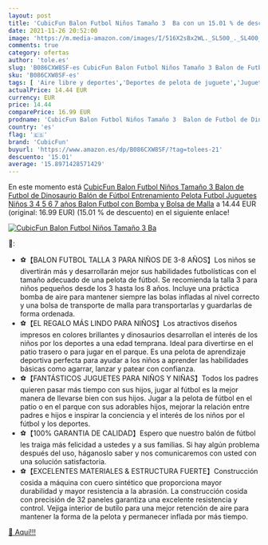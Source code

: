 ```yaml
---
layout: post
title: 'CubicFun Balon Futbol Niños Tamaño 3  Ba con un 15.01 % de descuento'
date: 2021-11-26 20:52:00
image: 'https://m.media-amazon.com/images/I/516X2sBx2WL._SL500_._SL400_.jpg'
comments: true
category: ofertas
author: 'tole.es'
slug: 'B086CXW8SF-es CubicFun Balon Futbol Niños Tamaño 3 Balon de Futbol de...'
sku: 'B086CXW8SF-es'
tags: [ 'Aire libre y deportes','Deportes de pelota de juguete','Juguetes','Juguetes de fútbol','Juguetes y juegos','cubicfun','juguetes', ]
actualPrice: 14.44 EUR
currency: EUR
price: 14.44
comparePrice: 16.99 EUR
prodname: 'CubicFun Balon Futbol Niños Tamaño 3  Balon de Futbol de Dinosaurio Balón de Fútbol Entrenamiento Pelota Futbol Juguetes Niños 3 4 5 6 7 años  Balon Futbol con Bomba y Bolsa de Malla'
country: 'es'
flag: '🇪🇸'
brand: 'CubicFun'
buyurl: 'https://www.amazon.es/dp/B086CXW8SF/?tag=tolees-21'
descuento: '15.01'
average: '15.8971428571429'
---
```


En este momento está [CubicFun Balon Futbol Niños Tamaño 3  Balon de Futbol de Dinosaurio Balón de Fútbol Entrenamiento Pelota Futbol Juguetes Niños 3 4 5 6 7 años  Balon Futbol con Bomba y Bolsa de Malla](https://www.amazon.es/dp/B086CXW8SF/?tag=tolees-21) a 14.44 EUR (original: 16.99 EUR) (15.01 %  de descuento) en el siguiente enlace!

[![CubicFun Balon Futbol Niños Tamaño 3  Ba](https://m.media-amazon.com/images/I/516X2sBx2WL._SL500_._SL400_.jpg)](https://www.amazon.es/dp/B086CXW8SF/?tag=tolees-21)

🔎:

- ⚽【BALON FUTBOL TALLA 3 PARA NIÑOS DE 3-8 AÑOS】Los niños se divertirán más y desarrollarán mejor sus habilidades futbolísticas con el tamaño adecuado de una pelota de fútbol. Se recomienda la talla 3 para niños pequeños desde los 3 hasta los 8 años. Incluye una práctica bomba de aire para mantener siempre las bolas infladas al nivel correcto y una bolsa de transporte de malla para transportarlas y guardarlas de forma ordenada.
- ⚽【EL REGALO MÁS LINDO PARA NIÑOS】Los atractivos diseños impresos en colores brillantes y dinosaurios desarrollan el interés de los niños por los deportes a una edad temprana. Ideal para divertirse en el patio trasero o para jugar en el parque. Es una pelota de aprendizaje deportiva perfecta para ayudar a los niños a aprender las habilidades básicas como agarrar, lanzar y patear con confianza.
- ⚽【FANTÁSTICOS JUGUETES PARA NIÑOS Y NIÑAS】Todos los padres quieren pasar más tiempo con sus hijos, jugar al fútbol es la mejor manera de llevarse bien con sus hijos. Jugar a la pelota de fútbol en el patio o en el parque con sus adorables hijos, mejorar la relación entre padres e hijos e inspirar la conciencia y el interés de los niños por el fútbol y los deportes.
- ⚽【100% GARANTIA DE CALIDAD】Espero que nuestro balón de fútbol les traiga más felicidad a ustedes y a sus familias. Si hay algún problema después del uso, háganoslo saber y nos comunicaremos con usted con una solución satisfactoria.
- ⚽【EXCELENTES MATERIALES & ESTRUCTURA FUERTE】Construcción cosida a máquina con cuero sintético que proporciona mayor durabilidad y mayor resistencia a la abrasión. La construcción cosida con precisión de 32 paneles garantiza una excelente resistencia y control. Vejiga interior de butilo para una mejor retención de aire para mantener la forma de la pelota y permanecer inflada por más tiempo.

[🛒 Aquí!!!](https://www.amazon.es/dp/B086CXW8SF/?tag=tolees-21)
